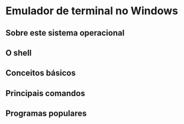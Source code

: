 # Emulador de terminal no Windows

## Sobre este sistema operacional

## O shell

## Conceitos básicos

## Principais comandos

## Programas populares
